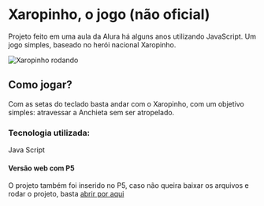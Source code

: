 # Xaropinho, o jogo (não oficial)
Projeto feito em uma aula da Alura há alguns anos utilizando JavaScript. Um jogo simples, baseado no herói nacional Xaropinho.

![Xaropinho rodando](https://media1.tenor.com/m/1BqJ8NNjtWgAAAAC/ratinho-xaropinho.gif)

## Como jogar? 

Com as setas do teclado basta andar com o Xaropinho, com um objetivo simples: atravessar a Anchieta sem ser atropelado. 

### Tecnologia utilizada:

Java Script

#### Versão web com P5

O projeto também foi inserido no P5, caso não queira baixar os arquivos e rodar o projeto, basta [abrir por aqui](https://editor.p5js.org/spike12x/full/m1x2j0lyN)
